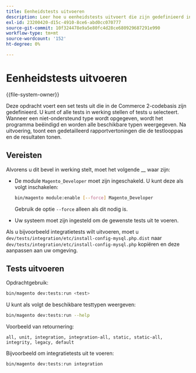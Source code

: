 ```yaml
---
title: Eenheidstests uitvoeren
description: Leer hoe u eenheidstests uitvoert die zijn gedefinieerd in de Adobe Commerce-codebase. Ontdek testopdrachten, uitvoeringsopties en resultaatrapportage.
exl-id: 23200420-d15c-4910-8ce6-abd0cc070777
source-git-commit: 10f324478e9a5e80fc4d28ce680929687291e990
workflow-type: tm+mt
source-wordcount: '152'
ht-degree: 0%

---
```


# Eenheidstests uitvoeren

{{file-system-owner}}

Deze opdracht voert een set tests uit die in de Commerce 2-codebasis zijn gedefinieerd. U kunt of alle tests in werking stellen of tests u selecteert. Wanneer een niet-ondersteund type wordt opgegeven, wordt het programma beëindigd en worden alle beschikbare typen weergegeven. Na uitvoering, toont een gedetailleerd rapportvertoningen die de testlooppas en de resultaten tonen.

## Vereisten

Alvorens u dit bevel in werking stelt, moet het volgende __ waar zijn:

- De module `Magento_Developer` moet zijn ingeschakeld. U kunt deze als volgt inschakelen:

  ```bash
  bin/magento module:enable [--force] Magento_Developer
  ```

  Gebruik de optie `--force` alleen als dit nodig is.

- Uw systeem moet zijn ingesteld om de gewenste tests uit te voeren.

Als u bijvoorbeeld integratietests wilt uitvoeren, moet u `dev/tests/integration/etc/install-config-mysql.php.dist` naar `dev/tests/integration/etc/install-config-mysql.php` kopiëren en deze aanpassen aan uw omgeving.

## Tests uitvoeren

Opdrachtgebruik:

```bash
bin/magento dev:tests:run <test>
```

U kunt als volgt de beschikbare testtypen weergeven:

```bash
bin/magento dev:tests:run --help
```

Voorbeeld van retournering:

```
all, unit, integration, integration-all, static, static-all, integrity, legacy, default
```

Bijvoorbeeld om integratietests uit te voeren:

```bash
bin/magento dev:tests:run integration
```
